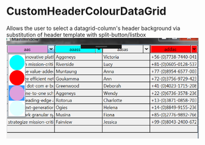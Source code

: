 # CustomHeaderColourDataGrid

Allows the user to select a datagrid-column's header background via substitution of header template with split-button/listbox
![snapshot](https://github.com/dtaylor-530/CustomHeaderColourDataGrid/blob/master/Snapshot.png "Snapshot of program")
